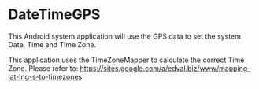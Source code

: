 # DateTimeGPS
This Android system application will use the GPS data to set the system Date, Time and Time Zone.

This application uses the TimeZoneMapper to calculate the correct Time Zone.
Please refer to: https://sites.google.com/a/edval.biz/www/mapping-lat-lng-s-to-timezones